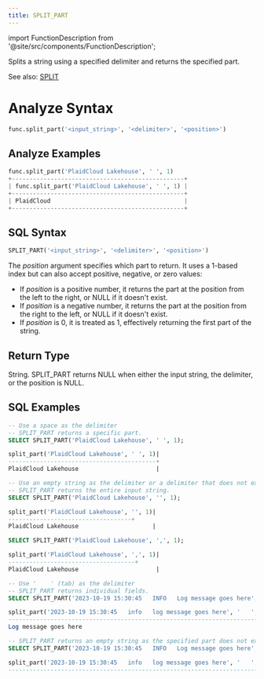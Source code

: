 ```yaml
---
title: SPLIT_PART
---
```

import FunctionDescription from '@site/src/components/FunctionDescription';

<FunctionDescription description="Introduced or updated: v1.2.164"/>

Splits a string using a specified delimiter and returns the specified part.

See also: [SPLIT](split)

# Analyze Syntax

```python
func.split_part('<input_string>', '<delimiter>', '<position>')
```

## Analyze Examples
```python
func.split_part('PlaidCloud Lakehouse', ' ', 1)
+-------------------------------------------------+
| func.split_part('PlaidCloud Lakehouse', ' ', 1) |
+-------------------------------------------------+
| PlaidCloud                                      |
+-------------------------------------------------+
```

## SQL Syntax

```sql
SPLIT_PART('<input_string>', '<delimiter>', '<position>')
```

The *position* argument specifies which part to return. It uses a 1-based index but can also accept positive, negative, or zero values:

- If *position* is a positive number, it returns the part at the position from the left to the right, or NULL if it doesn't exist.
- If *position* is a negative number, it returns the part at the position from the right to the left, or NULL if it doesn't exist.
- If *position* is 0, it is treated as 1, effectively returning the first part of the string.

## Return Type

String. SPLIT_PART returns NULL when either the input string, the delimiter, or the position is NULL.

## SQL Examples

```sql
-- Use a space as the delimiter
-- SPLIT_PART returns a specific part.
SELECT SPLIT_PART('PlaidCloud Lakehouse', ' ', 1);

split_part('PlaidCloud Lakehouse', ' ', 1)|
------------------------------------------+
PlaidCloud Lakehouse                      |

-- Use an empty string as the delimiter or a delimiter that does not exist in the input string
-- SPLIT_PART returns the entire input string.
SELECT SPLIT_PART('PlaidCloud Lakehouse', '', 1);

split_part('PlaidCloud Lakehouse', '', 1)|
-----------------------------------+
PlaidCloud Lakehouse                     |

SELECT SPLIT_PART('PlaidCloud Lakehouse', ',', 1);

split_part('PlaidCloud Lakehouse', ',', 1)|
------------------------------------+
PlaidCloud Lakehouse                      |

-- Use '    ' (tab) as the delimiter
-- SPLIT_PART returns individual fields.
SELECT SPLIT_PART('2023-10-19 15:30:45   INFO   Log message goes here', '   ', 3);

split_part('2023-10-19 15:30:45   info   log message goes here', '   ', 3)|
--------------------------------------------------------------------------+
Log message goes here                                                     |

-- SPLIT_PART returns an empty string as the specified part does not exist at all.
SELECT SPLIT_PART('2023-10-19 15:30:45   INFO   Log message goes here', '   ', 4);

split_part('2023-10-19 15:30:45   info   log message goes here', '   ', 4)|
--------------------------------------------------------------------------+
                                                                          |
```